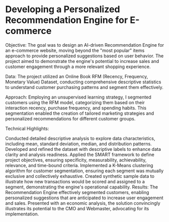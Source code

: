 # Developing a Personalized Recommendation Engine for E-commerce

Objective: The goal was to design an AI-driven Recommendation Engine for an e-commerce website, moving beyond the "most popular" items approach to provide personalized suggestions based on user behavior. The project aimed to demonstrate the engine's potential to increase sales and customer engagement through a more relevant shopping experience.

Data: The project utilized an Online Book RFM (Recency, Frequency, Monetary Value) Dataset, conducting comprehensive descriptive statistics to understand customer purchasing patterns and segment them effectively.

Approach: Employing an unsupervised learning strategy, I segmented customers using the RFM model, categorizing them based on their interaction recency, purchase frequency, and spending habits. This segmentation enabled the creation of tailored marketing strategies and personalized recommendations for different customer groups.

Technical Highlights:

Conducted detailed descriptive analysis to explore data characteristics, including mean, standard deviation, median, and distribution patterns.
Developed and refined the dataset with descriptive labels to enhance data clarity and analysis readiness.
Applied the SMART framework to define project objectives, ensuring specificity, measurability, achievability, relevance, and time-bound criteria.
Implemented a K-Means clustering algorithm for customer segmentation, ensuring each segment was mutually exclusive and collectively exhaustive.
Created synthetic sample data to illustrate how new transactions would be scored and assigned to a segment, demonstrating the engine's operational capability.
Results: The Recommendation Engine effectively segmented customers, enabling personalized suggestions that are anticipated to increase user engagement and sales. Presented with an economic analysis, the solution convincingly illustrates its potential to the CMO and Webmaster, advocating for its implementation.
